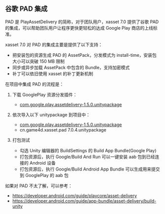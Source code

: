 <!-- docs/pad.md -->
## 谷歌 PAD 集成

PAD 是 PlayAssetDelivery 的简称，对于团队用户，xasset 7.0 提供了谷歌 PAD 的集成，可以帮助团队用户让程序更快更轻松的达成 Google Play 商店的上线标准。

xasset 7.0 对 PAD 的集成主要是提供了以下支持：

- 把安装包的资源生成 PAD 的 AssetPack，分发模式为 install-time，安装包大小可以突破 150 MB 限制
- 同步或异步加载 AssetPack 中包含的 Bundle，支持加密模式
- 补丁可以依旧使用 xasset 的补丁更新机制

在项目中集成 PAD 的流程是：

1. 下载 GooglePlay 资源分发插件：
    - [com.google.play.assetdelivery-1.5.0.unitypackage](https://github-releases.githubusercontent.com/248128393/d78d1f00-d8f1-11eb-91c3-90d60ff1d245?X-Amz-Algorithm=AWS4-HMAC-SHA256&X-Amz-Credential=AKIAIWNJYAX4CSVEH53A%2F20210811%2Fus-east-1%2Fs3%2Faws4_request&X-Amz-Date=20210811T025949Z&X-Amz-Expires=300&X-Amz-Signature=7a0dd4941300e2df311cc163a0b4811a321312c4149d8679025e13bf51998107&X-Amz-SignedHeaders=host&actor_id=25072236&key_id=0&repo_id=248128393&response-content-disposition=attachment%3B%20filename%3Dcom.google.play.assetdelivery-1.5.0.unitypackage&response-content-type=application%2Foctet-stream)

2. 依次导入以下 unitypackage 到项目中：
    - [com.google.play.assetdelivery-1.5.0.unitypackage](https://github-releases.githubusercontent.com/248128393/d78d1f00-d8f1-11eb-91c3-90d60ff1d245?X-Amz-Algorithm=AWS4-HMAC-SHA256&X-Amz-Credential=AKIAIWNJYAX4CSVEH53A%2F20210811%2Fus-east-1%2Fs3%2Faws4_request&X-Amz-Date=20210811T025949Z&X-Amz-Expires=300&X-Amz-Signature=7a0dd4941300e2df311cc163a0b4811a321312c4149d8679025e13bf51998107&X-Amz-SignedHeaders=host&actor_id=25072236&key_id=0&repo_id=248128393&response-content-disposition=attachment%3B%20filename%3Dcom.google.play.assetdelivery-1.5.0.unitypackage&response-content-type=application%2Foctet-stream)
    - cn.game4d.xasset.pad 7.0.4.unitypackage

3. 打包测试
    - 勾选 Unity 编辑器的 BuildSettings 的 Build App Bundle(Google Play)
    - 打包资源后，执行 Google/Build And Run 可以一键安装 aab 包到已经连接的 Android 设备
    - 打包资源后，执行 Google/Build Android App Bundle 可以生成用来提交到 GooglePlay 的 aab 包

如果对 PAD 不太了解，可以参考：

- https://developer.android.com/guide/playcore/asset-delivery
- https://developer.android.com/guide/app-bundle/asset-delivery/build-unity